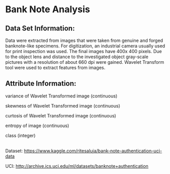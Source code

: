 # Bank Note Analysis


## Data Set Information:

Data were extracted from images that were taken from genuine and forged banknote-like specimens. 
For digitization, an industrial camera usually used for print inspection was used. The final images have 400x 400 pixels. 
Due to the object lens and distance to the investigated object gray-scale pictures with a resolution of about 660 dpi were gained. 
Wavelet Transform tool were used to extract features from images.

## Attribute Information:

variance of Wavelet Transformed image (continuous)

skewness of Wavelet Transformed image (continuous)

curtosis of Wavelet Transformed image (continuous)

entropy of image (continuous)

class (integer)
<br/><br/>

Dataset: https://www.kaggle.com/ritesaluja/bank-note-authentication-uci-data

UCI: http://archive.ics.uci.edu/ml/datasets/banknote+authentication